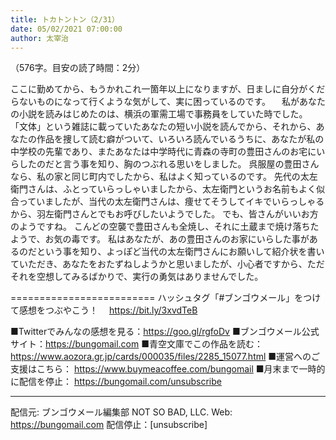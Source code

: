 ```yaml
---
title: トカトントン（2/31）
date: 05/02/2021 07:00:00
author: 太宰治
---
```


（576字。目安の読了時間：2分）

ここに勤めてから、もうかれこれ一箇年以上になりますが、日ましに自分がくだらないものになって行くような気がして、実に困っているのです。
　私があなたの小説を読みはじめたのは、横浜の軍需工場で事務員をしていた時でした。
「文体」という雑誌に載っていたあなたの短い小説を読んでから、それから、あなたの作品を捜して読む癖がついて、いろいろ読んでいるうちに、あなたが私の中学校の先輩であり、またあなたは中学時代に青森の寺町の豊田さんのお宅にいらしたのだと言う事を知り、胸のつぶれる思いをしました。
呉服屋の豊田さんなら、私の家と同じ町内でしたから、私はよく知っているのです。
先代の太左衛門さんは、ふとっていらっしゃいましたから、太左衛門というお名前もよく似合っていましたが、当代の太左衛門さんは、痩せてそうしてイキでいらっしゃるから、羽左衛門さんとでもお呼びしたいようでした。
でも、皆さんがいいお方のようですね。
こんどの空襲で豊田さんも全焼し、それに土蔵まで焼け落ちたようで、お気の毒です。
私はあなたが、あの豊田さんのお家にいらした事があるのだという事を知り、よっぽど当代の太左衛門さんにお願いして紹介状を書いていただき、あなたをおたずねしようかと思いましたが、小心者ですから、ただそれを空想してみるばかりで、実行の勇気はありませんでした。

=========================
ハッシュタグ「#ブンゴウメール」をつけて感想をつぶやこう！　
https://bit.ly/3xvdTeB

■Twitterでみんなの感想を見る：https://goo.gl/rgfoDv
■ブンゴウメール公式サイト：https://bungomail.com
■青空文庫でこの作品を読む：https://www.aozora.gr.jp/cards/000035/files/2285_15077.html
■運営へのご支援はこちら： https://www.buymeacoffee.com/bungomail
■月末まで一時的に配信を停止： https://bungomail.com/unsubscribe

-------
配信元: ブンゴウメール編集部
NOT SO BAD, LLC.
Web: https://bungomail.com
配信停止：[unsubscribe]

